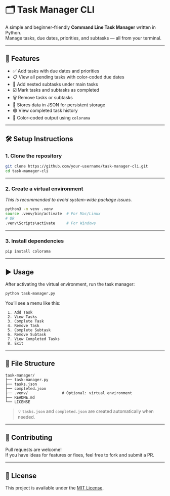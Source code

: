 # 🗂️ Task Manager CLI

A simple and beginner-friendly **Command Line Task Manager** written in Python.  
Manage tasks, due dates, priorities, and subtasks — all from your terminal.

---

## 🚀 Features

- ✅ Add tasks with due dates and priorities  
- 📋 View all pending tasks with color-coded due dates  
- 📌 Add nested subtasks under main tasks  
- ☑️ Mark tasks and subtasks as completed  
- 🗑️ Remove tasks or subtasks  
- 💾 Stores data in JSON for persistent storage  
- 🟢 View completed task history  
- 🎨 Color-coded output using `colorama`

---

## 🛠️ Setup Instructions

### 1. Clone the repository

```bash
git clone https://github.com/your-username/task-manager-cli.git
cd task-manager-cli
```

---

### 2. Create a virtual environment  
_This is recommended to avoid system-wide package issues._

```bash
python3 -m venv .venv
source .venv/bin/activate  # For Mac/Linux
# OR
.venv\Scripts\activate     # For Windows
```

---

### 3. Install dependencies

```bash
pip install colorama
```

---

## ▶️ Usage

After activating the virtual environment, run the task manager:

```bash
python task-manager.py
```

You’ll see a menu like this:

```
 1. Add Task
 2. View Tasks
 3. Complete Task
 4. Remove Task
 5. Complete Subtask
 6. Remove Subtask
 7. View Completed Tasks
 8. Exit
```

---

## 📂 File Structure

```
task-manager/
├── task-manager.py
├── tasks.json
├── completed.json
├── .venv/               # Optional: virtual environment
├── README.md
└── LICENSE
```

> 💡 `tasks.json` and `completed.json` are created automatically when needed.

---

## 🤝 Contributing

Pull requests are welcome!  
If you have ideas for features or fixes, feel free to fork and submit a PR.

---

## 📄 License

This project is available under the [MIT License](LICENSE).
